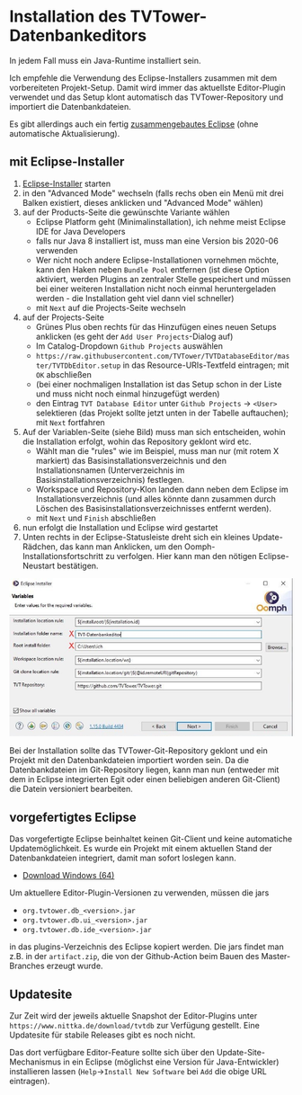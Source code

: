 # Installation des TVTower-Datenbankeditors

In jedem Fall muss ein Java-Runtime installiert sein.

Ich empfehle die Verwendung des Eclipse-Installers zusammen mit dem vorbereiteten Projekt-Setup.
Damit wird immer das aktuellste Editor-Plugin verwendet und das Setup klont automatisch das TVTower-Repository und importiert die Datenbankdateien.

Es gibt allerdings auch ein fertig [zusammengebautes Eclipse](installation.md#vorgefertigtes-Eclipse) (ohne automatische Aktualisierung).

## mit Eclipse-Installer

1. [Eclipse-Installer](https://www.eclipse.org/downloads/) starten
1. in den "Advanced Mode" wechseln (falls rechs oben ein Menü mit drei Balken existiert, dieses anklicken und "Advanced Mode" wählen)
1. auf der Products-Seite die gewünschte Variante wählen
    * Eclipse Platform geht (Minimalinstallation), ich nehme meist Eclipse IDE for Java Developers
    * falls nur Java 8 installiert ist, muss man eine Version bis 2020-06 verwenden
    * Wer nicht noch andere Eclipse-Installationen vornehmen möchte, kann den Haken neben `Bundle Pool` entfernen (ist diese Option aktiviert, werden Plugins an zentraler Stelle gespeichert und müssen bei einer weiteren Installation nicht noch einmal heruntergeladen werden - die Installation geht viel dann viel schneller)
    * mit `Next` auf die Projects-Seite wechseln
1. auf der Projects-Seite
    * Grünes Plus oben rechts für das Hinzufügen eines neuen Setups anklicken (es geht der `Add User Projects`-Dialog auf)
    * Im Catalog-Dropdown `Github Projects` auswählen
    * `https://raw.githubusercontent.com/TVTower/TVTDatabaseEditor/master/TVTDbEditor.setup` in das Resource-URIs-Textfeld eintragen; mit `OK` abschließen
    * (bei einer nochmaligen Installation ist das Setup schon in der Liste und muss nicht noch einmal hinzugefügt werden)
    * den Eintrag `TVT Database Editor` unter `Github Projects` -> `<User>` selektieren (das Projekt sollte jetzt unten in der Tabelle auftauchen); mit `Next` fortfahren
1. Auf der Variablen-Seite (siehe Bild) muss man sich entscheiden, wohin die Installation erfolgt, wohin das Repository geklont wird etc.
    * Wählt man die "rules" wie im Beispiel, muss man nur (mit rotem X markiert) das Basisinstallationsverzeichnis und den Installationsnamen (Unterverzeichnis im Basisinstallationsverzeichnis) festlegen.
    * Workspace und Repository-Klon landen dann neben dem Eclipse im Installationsverzeichnis (und alles könnte dann zusammen durch Löschen des Basisinstallationsverzeichnisses entfernt werden).
    * mit `Next` und `Finish` abschließen
1. nun erfolgt die Installation und Eclipse wird gestartet
1. Unten rechts in der Eclipse-Statusleiste dreht sich ein kleines Update-Rädchen, das kann man Anklicken, um den Oomph-Installationsfortschritt zu verfolgen. Hier kann man den nötigen Eclipse-Neustart bestätigen.

![Variablen](variables.jpg)

Bei der Installation sollte das TVTower-Git-Repository geklont und ein Projekt mit den Datenbankdateien importiert worden sein.
Da die Datenbankdateien im Git-Repository liegen, kann man nun (entweder mit dem in Eclipse integrierten Egit oder einen beliebigen anderen Git-Client) die Datein versioniert bearbeiten.


## vorgefertigtes Eclipse

Das vorgefertigte Eclipse beinhaltet keinen Git-Client und keine automatiche Updatemöglichkeit.
Es wurde ein Projekt mit einem aktuellen Stand der Datenbankdateien integriert, damit man sofort loslegen kann.
* [Download Windows (64)](https://www.nittka.de/download/tvtdb-editor_win64.zip)

Um aktuellere Editor-Plugin-Versionen zu verwenden, müssen die jars
* `org.tvtower.db_<version>.jar`
* `org.tvtower.db.ui_<version>.jar`
* `org.tvtower.db.ide_<version>.jar`

in das plugins-Verzeichnis des Eclipse kopiert werden.
Die jars findet man z.B. in der `artifact.zip`, die von der Github-Action beim Bauen des Master-Branches erzeugt wurde.

## Updatesite

Zur Zeit wird der jeweils aktuelle Snapshot der Editor-Plugins unter `https://www.nittka.de/download/tvtdb` zur Verfügung gestellt.
Eine Updatesite für stabile Releases gibt es noch nicht.

Das dort verfügbare Editor-Feature sollte sich über den Update-Site-Mechanismus in ein Eclipse (möglichst eine Version für Java-Entwickler) installieren lassen (`Help`->`Install New Software` bei `Add` die obige URL eintragen).